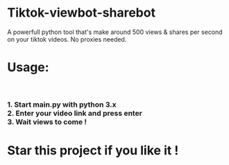 # Tiktok-viewbot-sharebot
A powerfull python tool that's make around 500 views &amp; shares per second on your tiktok videos. No proxies needed.<br>
<h1>Usage: </h1><br>
<h3>1. Start main.py with python 3.x<br>
2. Enter your video link and press enter<br>
3. Wait views to come !<br>
<h1>Star this project if you like it !
